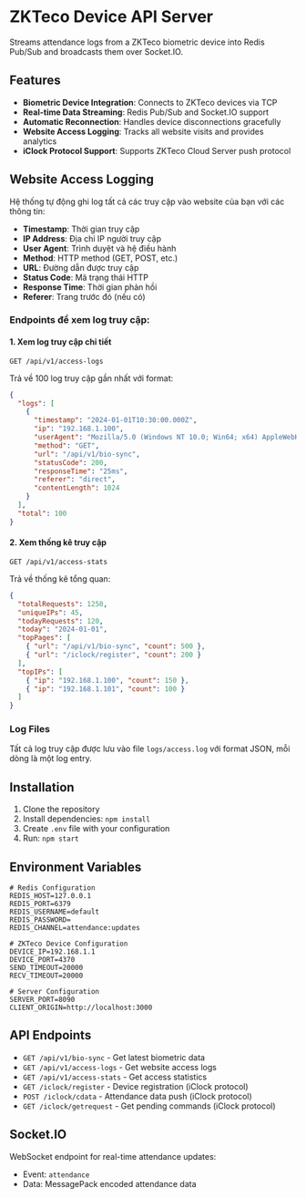 # ZKTeco Device API Server

Streams attendance logs from a ZKTeco biometric device into Redis Pub/Sub and broadcasts them over Socket.IO.

## Features

- **Biometric Device Integration**: Connects to ZKTeco devices via TCP
- **Real-time Data Streaming**: Redis Pub/Sub and Socket.IO support
- **Automatic Reconnection**: Handles device disconnections gracefully
- **Website Access Logging**: Tracks all website visits and provides analytics
- **iClock Protocol Support**: Supports ZKTeco Cloud Server push protocol

## Website Access Logging

Hệ thống tự động ghi log tất cả các truy cập vào website của bạn với các thông tin:

- **Timestamp**: Thời gian truy cập
- **IP Address**: Địa chỉ IP người truy cập
- **User Agent**: Trình duyệt và hệ điều hành
- **Method**: HTTP method (GET, POST, etc.)
- **URL**: Đường dẫn được truy cập
- **Status Code**: Mã trạng thái HTTP
- **Response Time**: Thời gian phản hồi
- **Referer**: Trang trước đó (nếu có)

### Endpoints để xem log truy cập:

#### 1. Xem log truy cập chi tiết

```
GET /api/v1/access-logs
```

Trả về 100 log truy cập gần nhất với format:

```json
{
  "logs": [
    {
      "timestamp": "2024-01-01T10:30:00.000Z",
      "ip": "192.168.1.100",
      "userAgent": "Mozilla/5.0 (Windows NT 10.0; Win64; x64) AppleWebKit/537.36",
      "method": "GET",
      "url": "/api/v1/bio-sync",
      "statusCode": 200,
      "responseTime": "25ms",
      "referer": "direct",
      "contentLength": 1024
    }
  ],
  "total": 100
}
```

#### 2. Xem thống kê truy cập

```
GET /api/v1/access-stats
```

Trả về thống kê tổng quan:

```json
{
  "totalRequests": 1250,
  "uniqueIPs": 45,
  "todayRequests": 120,
  "today": "2024-01-01",
  "topPages": [
    { "url": "/api/v1/bio-sync", "count": 500 },
    { "url": "/iclock/register", "count": 200 }
  ],
  "topIPs": [
    { "ip": "192.168.1.100", "count": 150 },
    { "ip": "192.168.1.101", "count": 100 }
  ]
}
```

### Log Files

Tất cả log truy cập được lưu vào file `logs/access.log` với format JSON, mỗi dòng là một log entry.

## Installation

1. Clone the repository
2. Install dependencies: `npm install`
3. Create `.env` file with your configuration
4. Run: `npm start`

## Environment Variables

```env
# Redis Configuration
REDIS_HOST=127.0.0.1
REDIS_PORT=6379
REDIS_USERNAME=default
REDIS_PASSWORD=
REDIS_CHANNEL=attendance:updates

# ZKTeco Device Configuration
DEVICE_IP=192.168.1.1
DEVICE_PORT=4370
SEND_TIMEOUT=20000
RECV_TIMEOUT=20000

# Server Configuration
SERVER_PORT=8090
CLIENT_ORIGIN=http://localhost:3000
```

## API Endpoints

- `GET /api/v1/bio-sync` - Get latest biometric data
- `GET /api/v1/access-logs` - Get website access logs
- `GET /api/v1/access-stats` - Get access statistics
- `GET /iclock/register` - Device registration (iClock protocol)
- `POST /iclock/cdata` - Attendance data push (iClock protocol)
- `GET /iclock/getrequest` - Get pending commands (iClock protocol)

## Socket.IO

WebSocket endpoint for real-time attendance updates:

- Event: `attendance`
- Data: MessagePack encoded attendance data
